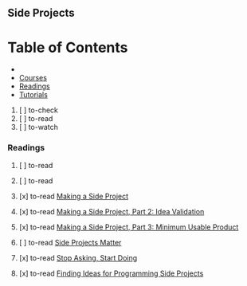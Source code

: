 ## Side Projects

# Table of Contents
<!-- MarkdownTOC depth=4 -->
  - [](#)
  - [Courses](#courses)
  - [Readings](#readings)
  - [Tutorials](#tutorials)
<!-- /MarkdownTOC -->

  1. [ ] to-check []()
  1. [ ] to-read []()
  1. [ ] to-watch []()

### Readings

  1. [ ] to-read []()
  1. [ ] to-read []()

  1. [x] to-read [Making a Side Project](https://hackernoon.com/making-a-side-project-808fc040d27a)
  1. [x] to-read [Making a Side Project, Part 2: Idea Validation](https://medium.com/makesideproject/making-a-side-project-part-2-idea-validation-d682dd05c475)
  1. [x] to-read [Making a Side Project, Part 3: Minimum Usable Product](https://medium.com/makesideproject/making-a-side-project-part-3-minimum-usable-product-f11e56b417fd)

  1. [ ] to-read [Side Projects Matter](http://philippe.bourgau.net/side-projects-matter/)
  1. [x] to-read [Stop Asking, Start Doing](https://dev.to/_patrickgod/stop-asking-start-doing)
  1. [x] to-read [Finding Ideas for Programming Side Projects](https://dev.to/samjarman/finding-ideas-for-programming-side-projects)
